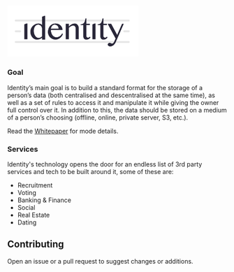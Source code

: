 <img src="./assets/logo.png" alt="Drawing" style="width: 300px;"/>

### Goal

Identity’s main goal is to build a standard format for the storage of a person’s data (both centralised and descentralised at the same time), as well as a set of rules to access it and manipulate it while giving the owner full control over it. In addition to this, the data should be stored on a medium of a person’s choosing (offline, online, private server, S3, etc.).

Read the [Whitepaper](https://github.com/mattgabriel/identity/blob/master/whitepaper/Whitepaper.pdf "Identity 's Whitepaper") for mode details.

### Services

Identity's technology opens the door for an endless list of 3rd party services and tech to be built around it, some of these are:

- Recruitment
- Voting
- Banking & Finance
- Social 
- Real Estate
- Dating


## Contributing

Open an issue or a pull request to suggest changes or additions.